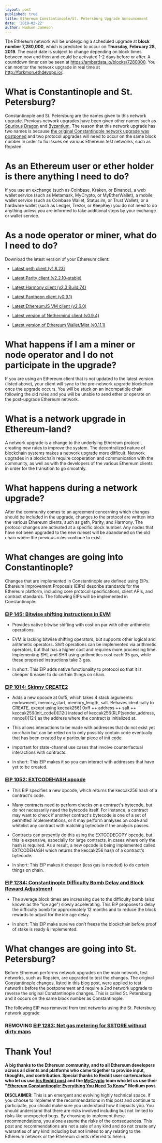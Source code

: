 ```yaml
---
layout: post
published: true
title: Ethereum Constantinople/St. Petersburg Upgrade Announcement
date: '2019-02-22'
author: Hudson Jameson
---
```


The Ethereum network will be undergoing a scheduled upgrade at **block number 7,280,000**, which is predicted to occur on **Thursday, February 28, 2019**. The exact date is subject to change depending on block times between now and then and could be activated 1-2 days before or after. A countdown timer can be seen at <https://amberdata.io/blocks/7280000>. You can monitor the network upgrade in real time at <http://forkmon.ethdevops.io/>.

# What is Constantinople and St. Petersburg?

Constantinople and St. Petersburg are the names given to this network upgrade. Previous network upgrades have been given other names such as [Spurious Dragon](https://blog.ethereum.org/2016/11/18/hard-fork-no-4-spurious-dragon/) and [Byzantium](https://blog.ethereum.org/2017/10/12/byzantium-hf-announcement/). The reason that this network upgrade has two names is because [the original Constantinople network upgrade was postponed](https://blog.ethereum.org/2019/01/15/security-alert-ethereum-constantinople-postponement/) and two protocol upgrades will need to occur on the same block number in order to fix issues on various Ethereum test networks, such as Ropsten.

# As an Ethereum user or ether holder is there anything I need to do?

If you use an exchange (such as Coinbase, Kraken, or Binance), a web wallet service (such as Metamask, MyCrypto, or MyEtherWallet), a mobile wallet service (such as Coinbase Wallet, Status.im, or Trust Wallet), or a hardware wallet (such as Ledger, Trezor, or KeepKey) you do not need to do anything unless you are informed to take additional steps by your exchange or wallet service.

# As a node operator or miner, what do I need to do?

Download the latest version of your Ethereum client:

-   [Latest geth client (v1.8.23)](https://github.com/ethereum/go-ethereum/releases/tag/v1.8.23)

-   [Latest Parity client (v2.2.10-stable)](https://github.com/paritytech/parity-ethereum/releases/tag/v2.2.10)

-   [Latest Harmony client (v2.3 Build 74)](https://github.com/ether-camp/ethereum-harmony/releases/tag/v2.3b74)

-   [Latest Pantheon client (v0.9.1)](https://pegasys.tech/)

-   [Latest EthereumJS VM client (v2.6.0)](https://github.com/ethereumjs/ethereumjs-vm/releases/tag/v2.6.0)

-   [Latest version of Nethermind client (v0.9.4)](https://github.com/NethermindEth/nethermind/releases/tag/v0.9.4)

-   [Latest version of Ethereum Wallet/Mist (v0.11.1)](https://github.com/ethereum/mist/releases/tag/v0.11.1)

# What happens if I am a miner or node operator and I do not participate in the upgrade?

If you are using an Ethereum client that is not updated to the latest version (listed above), your client will sync to the pre-network upgrade blockchain once the upgrade occurs. You will be stuck on an incompatible chain following the old rules and you will be unable to send ether or operate on the post-upgrade Ethereum network.

# What is a network upgrade in Ethereum-land?

A network upgrade is a change to the underlying Ethereum protocol, creating new rules to improve the system. The decentralized nature of blockchain systems makes a network upgrade more difficult. Network upgrades in a blockchain require cooperation and communication with the community, as well as with the developers of the various Ethereum clients in order for the transition to go smoothly.

# What happens during a network upgrade?

After the community comes to an agreement concerning which changes should be included in the upgrade, changes to the protocol are written into the various Ethereum clients, such as geth, Parity, and Harmony. The protocol changes are activated at a specific block number. Any nodes that have not been upgraded to the new ruleset will be abandoned on the old chain where the previous rules continue to exist.


# What changes are going into Constantinople?

Changes that are implemented in Constantinople are defined using EIPs. Ethereum Improvement Proposals (EIPs) describe standards for the Ethereum platform, including core protocol specifications, client APIs, and contract standards. The following EIPs will be implemented in Constantinople.

### [EIP 145: Bitwise shifting instructions in EVM](https://eips.ethereum.org/EIPS/eip-145)

-   Provides native bitwise shifting with cost on par with other arithmetic operations.

-   EVM is lacking bitwise shifting operators, but supports other logical and arithmetic operators. Shift operations can be implemented via arithmetic operators, but that has a higher cost and requires more processing time. Implementing SHL and SHR using arithmetics cost each 35 gas, while these proposed instructions take 3 gas.

-   In short: This EIP adds native functionality to protocol so that it is cheaper & easier to do certain things on chain.

### [EIP 1014: Skinny CREATE2](https://eips.ethereum.org/EIPS/eip-1014)

-   Adds a new opcode at 0xf5, which takes 4 stack arguments: endowment, memory_start, memory_length, salt. Behaves identically to CREATE, except using keccak256( 0xff ++ address ++ salt ++ keccak256(init_code)))[12:] instead of keccak256(RLP(sender_address, nonce))[12:] as the address where the contract is initialized at.

-   This allows interactions to be made with addresses that do not exist yet on-chain but can be relied on to only possibly contain code eventually that has been created by a particular piece of init code.

-   Important for state-channel use cases that involve counterfactual interactions with contracts.

-   In short: This EIP makes it so you can interact with addresses that have yet to be created.


### [EIP 1052: EXTCODEHASH opcode](https://eips.ethereum.org/EIPS/eip-1052)

-   This EIP specifies a new opcode, which returns the keccak256 hash of a contract's code.

-   Many contracts need to perform checks on a contract's bytecode, but do not necessarily need the bytecode itself. For instance, a contract may want to check if another contract's bytecode is one of a set of permitted implementations, or it may perform analyses on code and whitelist any contract with matching bytecode if the analysis passes.

-   Contracts can presently do this using the EXTCODECOPY opcode, but this is expensive, especially for large contracts, in cases where only the hash is required. As a result, a new opcode is being implemented called EXTCODEHASH which returns the keccak256 hash of a contract's bytecode.

-   In short: This EIP makes it cheaper (less gas is needed) to do certain things on chain.

### [EIP 1234: Constantinople Difficulty Bomb Delay and Block Reward Adjustment](https://eips.ethereum.org/EIPS/eip-1234)

-   The average block times are increasing due to the difficulty bomb (also known as the "ice age") slowly accelerating. This EIP proposes to delay the difficulty bomb for approximately 12 months and to reduce the block rewards to adjust for the ice age delay.

-   In short: This EIP make sure we don’t freeze the blockchain before proof of stake is ready & implemented.

# What changes are going into St. Petersburg?
Before Ethereum performs network upgrades on the main network, test networks, such as Ropsten, are upgraded to test the changes. The original Constantinople changes, listed in this blog post, were applied to test networks before the postponement and require a 2nd network upgrade to reverse the original Constantinople changes. This is called St. Petersburg and it occurs on the same block number as Constantinople.

The following EIP was removed from test networks using the St. Petersburg network upgrade:

###  REMOVING [EIP 1283: Net gas metering for SSTORE without dirty maps](https://eips.ethereum.org/EIPS/eip-1283)

# Thank You!

**A big thanks to the Ethereum community, and to all Ethereum developers across all clients and platforms who came together to provide input, thoughts, and contribution. Special thanks to Reddit user cartercarlson who let us use [his Reddit post](https://old.reddit.com/r/ethereum/comments/abv70c/heres_a_summary_of_the_constantinople_update/) and the [MyCrypto](https://mycrypto.com) team who let us use their "[Ethereum Constantinople: Everything You Need To Know](https://link.medium.com/MLw7MrPknT)" Medium post.**

**DISCLAIMER**: This is an emergent and evolving highly technical space. If you choose to implement the recommendations in this post and continue to participate, you should make sure you understand how it impacts you. You should understand that there are risks involved including but not limited to risks like unexpected bugs. By choosing to implement these recommendations, you alone assume the risks of the consequences. This post and recommendations are not a sale of any kind and do not create any warranties of any kind including but not limited to any relating to the Ethereum network or the Ethereum clients referred to herein.
